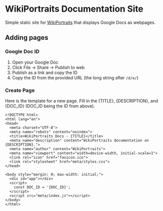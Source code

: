# WikiPortraits Documentation Site

Simple static site for [WikiPortraits](https://www.wikiportraits.org/)
that displays Google Docs as webpages.

## Adding pages
### Google Doc ID
1. Open your Google Doc
2. Click File → Share → Publish to web
3. Publish as a link and copy the ID
4. Copy the ID from the provided URL (the long string after `/d/e/`)
### Create Page
Here is the template for a new page. Fill in the {TITLE}, {DESCRIPTION}, and {DOC_ID} (DOC_ID being the ID from above).

```
<!DOCTYPE html>
<html lang="en">
<head>
  <meta charset="UTF-8">
  <meta name="robots" content="noindex">
  <title>WikiPortraits Docs - {TITLE}</title>
  <meta name="description" content="WikiPortraits documentation on {DESCRIPTION}.">
  <meta name="author" content="WikiPortraits">
  <meta name="viewport" content="width=device-width, initial-scale=1">
  <link rel="icon" href="favicon.ico">
  <link rel="stylesheet" href="meta/styles.css">
</head>

<body style="margin: 0; max-width: initial;">
  <div id="app"></div>
  <script>
    const DOC_ID = '{DOC_ID}';
  </script>
  <script src="meta/index.js"></script>
</body>
</html>
```
